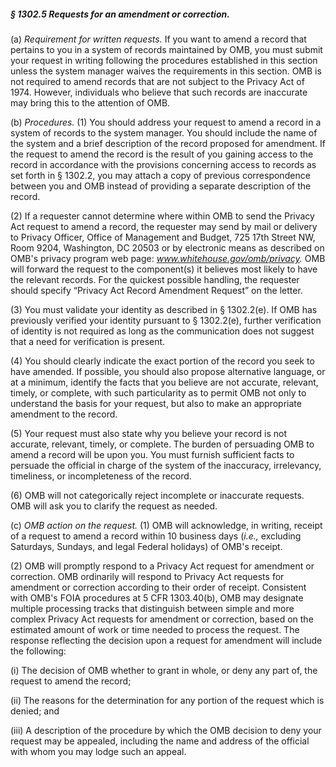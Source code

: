 ##### § 1302.5 Requests for an amendment or correction. #####

(a) *Requirement for written requests.* If you want to amend a record that pertains to you in a system of records maintained by OMB, you must submit your request in writing following the procedures established in this section unless the system manager waives the requirements in this section. OMB is not required to amend records that are not subject to the Privacy Act of 1974. However, individuals who believe that such records are inaccurate may bring this to the attention of OMB.

(b) *Procedures.* (1) You should address your request to amend a record in a system of records to the system manager. You should include the name of the system and a brief description of the record proposed for amendment. If the request to amend the record is the result of you gaining access to the record in accordance with the provisions concerning access to records as set forth in § 1302.2, you may attach a copy of previous correspondence between you and OMB instead of providing a separate description of the record.

(2) If a requester cannot determine where within OMB to send the Privacy Act request to amend a record, the requester may send by mail or delivery to Privacy Officer, Office of Management and Budget, 725 17th Street NW, Room 9204, Washington, DC 20503 or by electronic means as described on OMB's privacy program web page: *www.whitehouse.gov/omb/privacy.* OMB will forward the request to the component(s) it believes most likely to have the relevant records. For the quickest possible handling, the requester should specify “Privacy Act Record Amendment Request” on the letter.

(3) You must validate your identity as described in § 1302.2(e). If OMB has previously verified your identity pursuant to § 1302.2(e), further verification of identity is not required as long as the communication does not suggest that a need for verification is present.

(4) You should clearly indicate the exact portion of the record you seek to have amended. If possible, you should also propose alternative language, or at a minimum, identify the facts that you believe are not accurate, relevant, timely, or complete, with such particularity as to permit OMB not only to understand the basis for your request, but also to make an appropriate amendment to the record.

(5) Your request must also state why you believe your record is not accurate, relevant, timely, or complete. The burden of persuading OMB to amend a record will be upon you. You must furnish sufficient facts to persuade the official in charge of the system of the inaccuracy, irrelevancy, timeliness, or incompleteness of the record.

(6) OMB will not categorically reject incomplete or inaccurate requests. OMB will ask you to clarify the request as needed.

(c) *OMB action on the request.* (1) OMB will acknowledge, in writing, receipt of a request to amend a record within 10 business days (*i.e.,* excluding Saturdays, Sundays, and legal Federal holidays) of OMB's receipt.

(2) OMB will promptly respond to a Privacy Act request for amendment or correction. OMB ordinarily will respond to Privacy Act requests for amendment or correction according to their order of receipt. Consistent with OMB's FOIA procedures at 5 CFR 1303.40(b), OMB may designate multiple processing tracks that distinguish between simple and more complex Privacy Act requests for amendment or correction, based on the estimated amount of work or time needed to process the request. The response reflecting the decision upon a request for amendment will include the following:

(i) The decision of OMB whether to grant in whole, or deny any part of, the request to amend the record;

(ii) The reasons for the determination for any portion of the request which is denied; and

(iii) A description of the procedure by which the OMB decision to deny your request may be appealed, including the name and address of the official with whom you may lodge such an appeal.